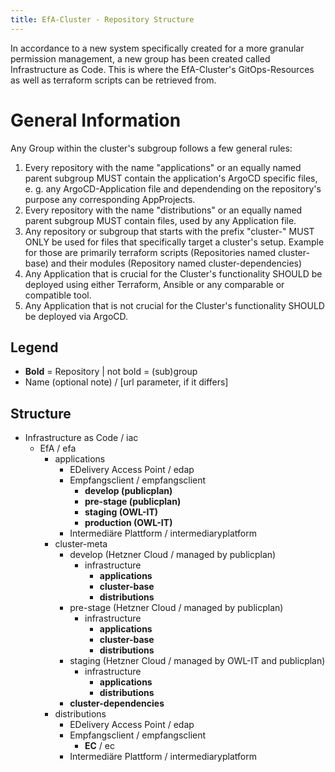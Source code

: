 ```yaml
---
title: EfA-Cluster - Repository Structure
---
```


In accordance to a new system specifically created for a more granular permission management, a new group has been created called Infrastructure as Code. This is where the EfA-Cluster's GitOps-Resources as well as terraform scripts can be retrieved from.

# General Information

Any Group within the cluster's subgroup follows a few general rules:

1. Every repository with the name "applications" or an equally named parent subgroup MUST contain the application's ArgoCD specific files, e. g. any ArgoCD-Application file and dependending on the repository's purpose any corresponding AppProjects.
2. Every repository with the name "distributions" or an equally named parent subgroup MUST contain files, used by any Application file.
3. Any repository or subgroup that starts with the prefix "cluster-" MUST ONLY be used for files that specifically target a cluster's setup. Example for those are primarily terraform scripts (Repositories named cluster-base) and their modules (Repository named cluster-dependencies)
4. Any Application that is crucial for the Cluster's functionality SHOULD be deployed using either Terraform, Ansible or any comparable or compatible tool.
5. Any Application that is not crucial for the Cluster's functionality SHOULD be deployed via ArgoCD.

## Legend

- **Bold** = Repository | not bold = (sub)group
- Name (optional note) / \[url parameter, if it differs\]

## Structure

- Infrastructure as Code / iac
    - EfA / efa
        - applications
            - EDelivery Access Point / edap
            - Empfangsclient / empfangsclient
                - **develop (publicplan)**
                - **pre-stage (publicplan)**
                - **staging (OWL-IT)**
                - **production (OWL-IT)**
            - Intermedi&auml;re Plattform / intermediaryplatform
        - cluster-meta
            - develop (Hetzner Cloud / managed by publicplan)
                - infrastructure
                    - **applications**
                    - **cluster-base**
                    - **distributions**
            - pre-stage (Hetzner Cloud / managed by publicplan)
                - infrastructure
                    - **applications**
                    - **cluster-base**
                    - **distributions**
            - staging (Hetzner Cloud / managed by OWL-IT and publicplan)
                - infrastructure
                    - **applications**
                    - **distributions**
            - **cluster-dependencies**
        - distributions
            - EDelivery Access Point / edap
            - Empfangsclient / empfangsclient
                - **EC** / ec
            - Intermediäre Plattform / intermediaryplatform